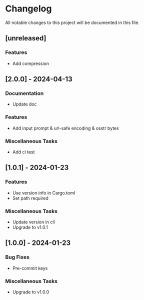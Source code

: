 # Changelog

All notable changes to this project will be documented in this file.

## [unreleased]

### Features

- Add compression

## [2.0.0] - 2024-04-13

### Documentation

- Update doc

### Features

- Add input prompt & url-safe encoding & osstr bytes

### Miscellaneous Tasks

- Add ci test

## [1.0.1] - 2024-01-23

### Features

- Use version info in Cargo.toml
- Set path required

### Miscellaneous Tasks

- Update version in cli
- Upgrade to v1.0.1

## [1.0.0] - 2024-01-23

### Bug Fixes

- Pre-commit keys

### Miscellaneous Tasks

- Upgrade to v1.0.0

<!-- generated by git-cliff -->

